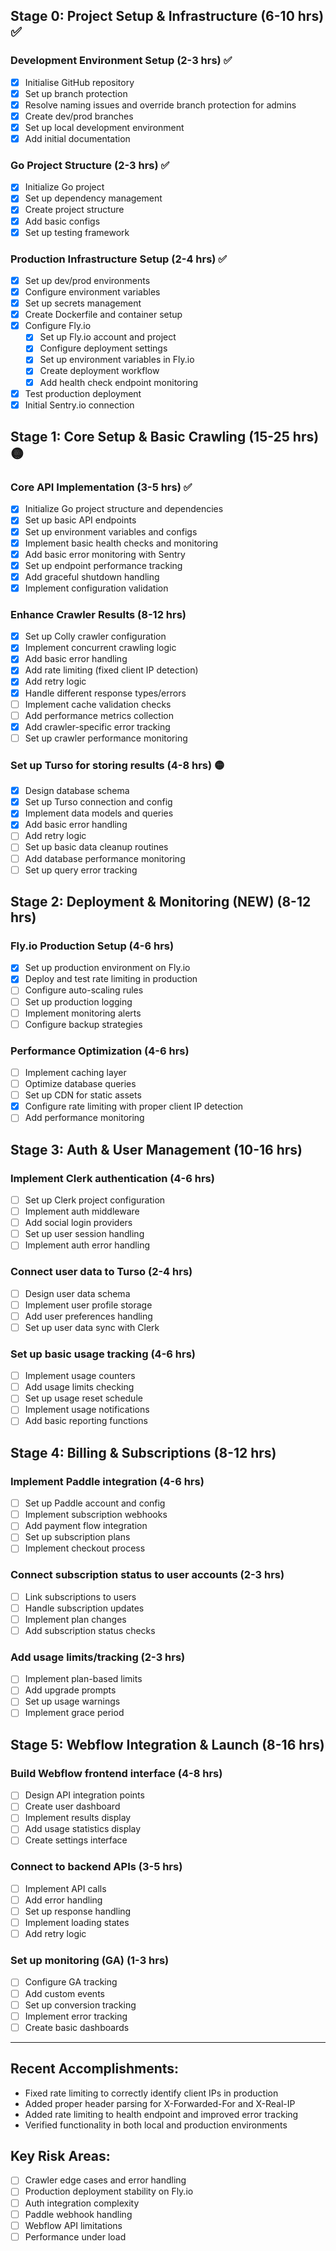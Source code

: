 ## Stage 0: Project Setup & Infrastructure (6-10 hrs) ✅

### Development Environment Setup (2-3 hrs) ✅

- [x] Initialise GitHub repository
- [x] Set up branch protection
- [x] Resolve naming issues and override branch protection for admins
- [x] Create dev/prod branches
- [x] Set up local development environment
- [x] Add initial documentation

### Go Project Structure (2-3 hrs) ✅

- [x] Initialize Go project
- [x] Set up dependency management
- [x] Create project structure
- [x] Add basic configs
- [x] Set up testing framework

### Production Infrastructure Setup (2-4 hrs) ✅

- [x] Set up dev/prod environments
- [x] Configure environment variables
- [x] Set up secrets management
- [x] Create Dockerfile and container setup
- [x] Configure Fly.io
  - [x] Set up Fly.io account and project
  - [x] Configure deployment settings
  - [x] Set up environment variables in Fly.io
  - [x] Create deployment workflow
  - [x] Add health check endpoint monitoring
- [x] Test production deployment
- [x] Initial Sentry.io connection

## Stage 1: Core Setup & Basic Crawling (15-25 hrs) 🟡

### Core API Implementation (3-5 hrs) ✅

- [x] Initialize Go project structure and dependencies
- [x] Set up basic API endpoints
- [x] Set up environment variables and configs
- [x] Implement basic health checks and monitoring
- [x] Add basic error monitoring with Sentry
- [x] Set up endpoint performance tracking
- [x] Add graceful shutdown handling
- [x] Implement configuration validation

### Enhance Crawler Results (8-12 hrs)

- [x] Set up Colly crawler configuration
- [x] Implement concurrent crawling logic
- [x] Add basic error handling
- [x] Add rate limiting (fixed client IP detection)
- [x] Add retry logic
- [x] Handle different response types/errors
- [ ] Implement cache validation checks
- [ ] Add performance metrics collection
- [x] Add crawler-specific error tracking
- [ ] Set up crawler performance monitoring

### Set up Turso for storing results (4-8 hrs) 🟡

- [x] Design database schema
- [x] Set up Turso connection and config
- [x] Implement data models and queries
- [x] Add basic error handling
- [ ] Add retry logic
- [ ] Set up basic data cleanup routines
- [ ] Add database performance monitoring
- [ ] Set up query error tracking

## Stage 2: Deployment & Monitoring (NEW) (8-12 hrs)

### Fly.io Production Setup (4-6 hrs)

- [x] Set up production environment on Fly.io
- [x] Deploy and test rate limiting in production
- [ ] Configure auto-scaling rules
- [ ] Set up production logging
- [ ] Implement monitoring alerts
- [ ] Configure backup strategies

### Performance Optimization (4-6 hrs)

- [ ] Implement caching layer
- [ ] Optimize database queries
- [ ] Set up CDN for static assets
- [x] Configure rate limiting with proper client IP detection
- [ ] Add performance monitoring

## Stage 3: Auth & User Management (10-16 hrs)

### Implement Clerk authentication (4-6 hrs)

- [ ] Set up Clerk project configuration
- [ ] Implement auth middleware
- [ ] Add social login providers
- [ ] Set up user session handling
- [ ] Implement auth error handling

### Connect user data to Turso (2-4 hrs)

- [ ] Design user data schema
- [ ] Implement user profile storage
- [ ] Add user preferences handling
- [ ] Set up user data sync with Clerk

### Set up basic usage tracking (4-6 hrs)

- [ ] Implement usage counters
- [ ] Add usage limits checking
- [ ] Set up usage reset schedule
- [ ] Implement usage notifications
- [ ] Add basic reporting functions

## Stage 4: Billing & Subscriptions (8-12 hrs)

### Implement Paddle integration (4-6 hrs)

- [ ] Set up Paddle account and config
- [ ] Implement subscription webhooks
- [ ] Add payment flow integration
- [ ] Set up subscription plans
- [ ] Implement checkout process

### Connect subscription status to user accounts (2-3 hrs)

- [ ] Link subscriptions to users
- [ ] Handle subscription updates
- [ ] Implement plan changes
- [ ] Add subscription status checks

### Add usage limits/tracking (2-3 hrs)

- [ ] Implement plan-based limits
- [ ] Add upgrade prompts
- [ ] Set up usage warnings
- [ ] Implement grace period

## Stage 5: Webflow Integration & Launch (8-16 hrs)

### Build Webflow frontend interface (4-8 hrs)

- [ ] Design API integration points
- [ ] Create user dashboard
- [ ] Implement results display
- [ ] Add usage statistics display
- [ ] Create settings interface

### Connect to backend APIs (3-5 hrs)

- [ ] Implement API calls
- [ ] Add error handling
- [ ] Set up response handling
- [ ] Implement loading states
- [ ] Add retry logic

### Set up monitoring (GA) (1-3 hrs)

- [ ] Configure GA tracking
- [ ] Add custom events
- [ ] Set up conversion tracking
- [ ] Implement error tracking
- [ ] Create basic dashboards

---

## Recent Accomplishments:

- Fixed rate limiting to correctly identify client IPs in production
- Added proper header parsing for X-Forwarded-For and X-Real-IP
- Added rate limiting to health endpoint and improved error tracking
- Verified functionality in both local and production environments

## Key Risk Areas:

- [ ] Crawler edge cases and error handling
- [ ] Production deployment stability on Fly.io
- [ ] Auth integration complexity
- [ ] Paddle webhook handling
- [ ] Webflow API limitations
- [ ] Performance under load
